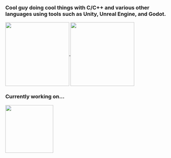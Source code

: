 ### Cool guy doing cool things with C/C++ and various other languages using tools such as Unity, Unreal Engine, and Godot.

<a href="https://github.com/anuraghazra/github-readme-stats">
  <img height=200 align="center" src="https://github-readme-stats.vercel.app/api?username=Skelebyte&show_icons=true&theme=dracula" />
</a>
<a href="https://github.com/anuraghazra/convoychat">
  <img height=200 align="center" src="https://github-readme-stats.vercel.app/api/top-langs?username=Skelebyte&show_icons=true&theme=dracula" />
</a>

### Currently working on...

<a href="https://github.com/anuraghazra/github-readme-stats">
  <img height=150 align="center" src="https://github-readme-stats.vercel.app/api/pin/?username=Skelebyte&repo=CWindow&theme=dracula" />
</a>
